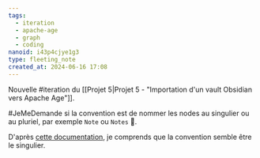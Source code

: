 ```yaml
---
tags:
  - iteration
  - apache-age
  - graph
  - coding
nanoid: i43p4cjye1g3
type: fleeting_note
created_at: 2024-06-16 17:08
---
```

Nouvelle #iteration du [[Projet 5|Projet 5 - "Importation d'un vault Obsidian vers Apache Age"]].

#JeMeDemande si la convention est de nommer les nodes au singulier ou au pluriel, par exemple `Note` ou `Notes` 🤔.

D'après [cette documentation](https://age.apache.org/age-manual/master/clauses/match.html), je comprends que la convention semble être le singulier.
